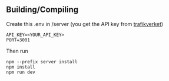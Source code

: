 ## Building/Compiling
Create this .env in /server (you get the API key from [trafikverket](https://data.trafikverket.se/documentation/api-railway/get-started))
```
API_KEY=<YOUR_API_KEY>
PORT=3001
```

Then run
```
npm --prefix server install
npm install
npm run dev
```

